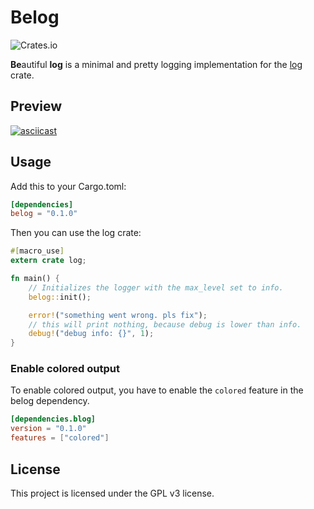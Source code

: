 # Belog

![Crates.io](https://img.shields.io/crates/v/belog)

**Be**autiful **log** is a minimal and pretty logging implementation for the [log](https://crates.io/crates/log) crate.

## Preview

[![asciicast](https://asciinema.org/a/y4BiQwhmFw4FnWGEuPOOZNEl6.svg)](https://asciinema.org/a/y4BiQwhmFw4FnWGEuPOOZNEl6)

## Usage

Add this to your Cargo.toml:
```toml
[dependencies]
belog = "0.1.0"
```

Then you can use the log crate:
```rust
#[macro_use]
extern crate log;

fn main() {
	// Initializes the logger with the max_level set to info.
	belog::init();

	error!("something went wrong. pls fix");
	// this will print nothing, because debug is lower than info.
	debug!("debug info: {}", 1);
}
```

### Enable colored output

To enable colored output, you have to enable the `colored` feature in the belog dependency.
```toml
[dependencies.blog]
version = "0.1.0"
features = ["colored"]
```

## License

This project is licensed under the GPL v3 license.
